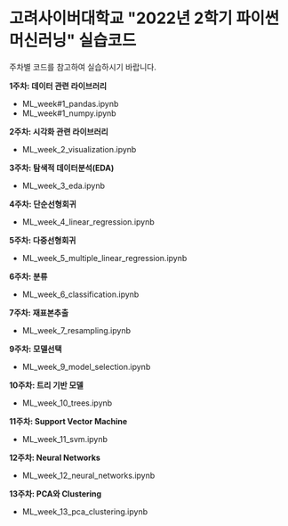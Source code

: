 # 고려사이버대학교 "2022년 2학기 파이썬 머신러닝" 실습코드 

주차별 코드를 참고하여 실습하시기 바랍니다.

**1주차: 데이터 관련 라이브러리**
 - ML_week#1_pandas.ipynb
 - ML_week#1_numpy.ipynb
 
**2주차: 시각화 관련 라이브러리**
 - ML_week_2_visualization.ipynb

**3주차: 탐색적 데이터분석(EDA)**
 - ML_week_3_eda.ipynb

**4주차: 단순선형회귀**
 - ML_week_4_linear_regression.ipynb

**5주차: 다중선형회귀**
 - ML_week_5_multiple_linear_regression.ipynb

**6주차: 분류**
 - ML_week_6_classification.ipynb

**7주차: 재표본추출**
 - ML_week_7_resampling.ipynb

**9주차: 모델선택**
 - ML_week_9_model_selection.ipynb

**10주차: 트리 기반 모델**
 - ML_week_10_trees.ipynb
 
**11주차: Support Vector Machine**
 - ML_week_11_svm.ipynb

**12주차: Neural Networks**
 - ML_week_12_neural_networks.ipynb
 
**13주차: PCA와 Clustering**
 - ML_week_13_pca_clustering.ipynb
